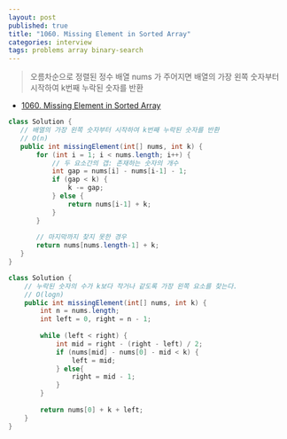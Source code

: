 ```yaml
---
layout: post
published: true
title: "1060. Missing Element in Sorted Array"
categories: interview
tags: problems array binary-search
---
```


> 오름차순으로 정렬된 정수 배열 nums 가 주어지면 배열의 가장 왼쪽 숫자부터 시작하여 k번째 누락된 숫자를 반환  

- [1060. Missing Element in Sorted Array](https://leetcode.com/problems/missing-element-in-sorted-array/)

 ```java
class Solution {
    // 배열의 가장 왼쪽 숫자부터 시작하여 k번째 누락된 숫자를 반환
    // O(n)
    public int missingElement(int[] nums, int k) {
        for (int i = 1; i < nums.length; i++) {
            // 두 요소간의 갭: 존재하는 숫자의 개수
            int gap = nums[i] - nums[i-1] - 1;
            if (gap < k) {
                k -= gap;
            } else {
                return nums[i-1] + k;
            }
        }
        
        // 마지막까지 찾지 못한 경우
        return nums[nums.length-1] + k;
    }
}
```

```java
class Solution {
    // 누락된 숫자의 수가 k보다 작거나 같도록 가장 왼쪽 요소를 찾는다.
    // O(logn)
    public int missingElement(int[] nums, int k) {
        int n = nums.length;
        int left = 0, right = n - 1;
        
        while (left < right) {
            int mid = right - (right - left) / 2;
            if (nums[mid] - nums[0] - mid < k) {
                left = mid;
            } else{
                right = mid - 1;
            }
        }
        
        return nums[0] + k + left;
    }
}

```